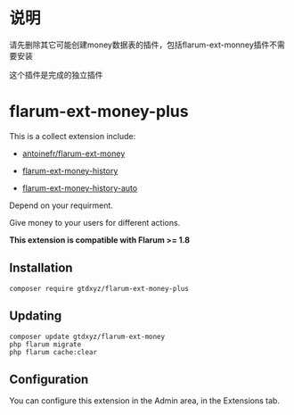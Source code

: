 # 说明

请先删除其它可能创建money数据表的插件，包括flarum-ext-monney插件不需要安装

这个插件是完成的独立插件

# flarum-ext-money-plus

This is a collect extension include:

- [antoinefr/flarum-ext-money](https://github.com/AntoineFr/flarum-ext-money)

- [flarum-ext-money-history](https://github.com/Mattoids/flarum-ext-money-history)

- [flarum-ext-money-history-auto](https://github.com/Mattoids/flarum-ext-money-history-auto)


Depend on your requirment.

Give money to your users for different actions.

**This extension is compatible with Flarum >= 1.8**

## Installation
```
composer require gtdxyz/flarum-ext-money-plus
```

## Updating
```
composer update gtdxyz/flarum-ext-money
php flarum migrate
php flarum cache:clear
```

## Configuration
You can configure this extension in the Admin area, in the Extensions tab.
